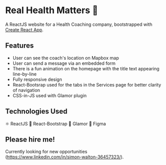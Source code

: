 # Real Health Matters 🌱

A ReactJS website for a Health Coaching company, bootstrapped with [Create React App](https://github.com/facebook/create-react-app).

## Features
- User can see the coach's location on Mapbox map
- User can send a message via an embedded form
- There is a fun animation on the homepage with the title text appearing line-by-line
- Fully responsive design
- React-Bootsrap used for the tabs in the Services page for better clarity of navigation
- CSS-in-JS used with Glamor plugin


## Technologies Used

⚛ ReactJS
👢 React-Bootstrap
💅 Glamor
🎨 Figma

## Please hire me!

Currently looking for new opportunities (https://www.linkedin.com/in/simon-walton-36457323/).
